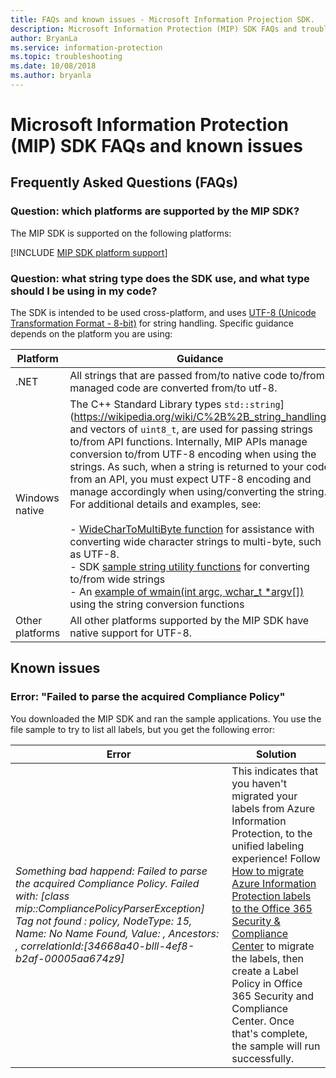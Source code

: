 ```yaml
---
title: FAQs and known issues - Microsoft Information Projection SDK.
description: Microsoft Information Protection (MIP) SDK FAQs and troubleshooting guidance for known issues.
author: BryanLa
ms.service: information-protection
ms.topic: troubleshooting
ms.date: 10/08/2018
ms.author: bryanla
---
```


# Microsoft Information Protection (MIP) SDK FAQs and known issues

## Frequently Asked Questions (FAQs)

### Question: which platforms are supported by the MIP SDK?

The MIP SDK is supported on the following platforms:

[!INCLUDE [MIP SDK platform support](..\include\mip-sdk-platform-support.md)]

### Question: what string type does the SDK use, and what type should I be using in my code?

The SDK is intended to be used cross-platform, and uses [UTF-8 (Unicode Transformation Format - 8-bit)](https://wikipedia.org/wiki/UTF-8) for string handling. Specific guidance depends on the platform you are using:

| Platform | Guidance |
|-|-|
| .NET | All strings that are passed from/to native code to/from managed code are converted from/to utf-8. |
| Windows native | The C++ Standard Library types `std::string`](https://wikipedia.org/wiki/C%2B%2B_string_handling) and vectors of `uint8_t`, are used for passing strings to/from API functions. Internally, MIP APIs manage conversion to/from UTF-8 encoding when using the strings. As such, when a string is returned to your code from an API, you must expect UTF-8 encoding and manage accordingly when using/converting the string. For additional details and examples, see:<br><br> - [WideCharToMultiByte function](/windows/desktop/api/stringapiset/nf-stringapiset-widechartomultibyte) for assistance with converting wide character strings to multi-byte, such as UTF-8.<br>- SDK [sample string utility functions](https://github.com/AzureAD/mip-sdk-for-cpp/blob/develop/samples/common/string_utils.cpp) for converting to/from wide strings<br>- An [example of wmain(int argc, wchar_t *argv[])](https://github.com/AzureAD/mip-sdk-for-cpp/blob/develop/samples/file/main.cpp#L656) using the string conversion functions |
| Other platforms | All other platforms supported by the MIP SDK have native support for UTF-8. |


## Known issues

### Error: "Failed to parse the acquired Compliance Policy"  

You downloaded the MIP SDK and ran the sample applications. You use the file sample to try to list all labels, but you get the following error:

| Error | Solution |
|-|-|
|*Something bad happend: Failed to parse the acquired Compliance Policy. Failed with: [class mip::CompliancePolicyParserException] Tag not found : policy, NodeType: 15, Name: No Name Found, Value: , Ancestors: <SyncFile><Content>, correlationId:[34668a40-blll-4ef8-b2af-00005aa674z9]*| This indicates that you haven't migrated your labels from Azure Information Protection, to the unified labeling experience! Follow [How to migrate Azure Information Protection labels to the Office 365 Security & Compliance Center](/azure/information-protection/configure-policy-migrate-labels) to migrate the labels, then create a Label Policy in Office 365 Security and Compliance Center. Once that's complete, the sample will run successfully.|
